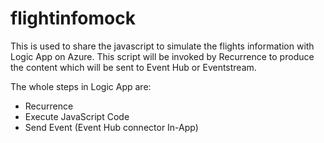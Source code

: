 # flightinfomock
This is used to share the javascript to simulate the flights information with Logic App on Azure. This script will be invoked by Recurrence to produce the content which will be sent to Event Hub or Eventstream.

The whole steps in Logic App are:
- Recurrence
- Execute JavaScript Code
- Send Event (Event Hub connector In-App)
